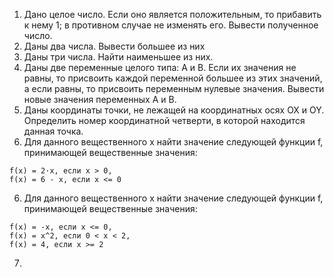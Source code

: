 1. Дано целое число. Если оно является положительным, то прибавить к нему 1; в противном случае не изменять его. Вывести полученное число.
2. Даны два числа. Вывести большее из них
3. Даны три числа. Найти наименьшее из них.
4. Даны две переменные целого типа: A и B. Если их значения не равны, то присвоить каждой переменной большее из этих значений, а если равны, то присвоить переменным нулевые значения. Вывести новые значения переменных A и B.
5. Даны координаты точки, не лежащей на координатных осях OX и OY. Определить номер координатной четверти, в которой находится данная точка.
6. Для данного вещественного x найти значение следующей функции f, принимающей вещественные значения: 
```
f(x) = 2·x, если x > 0,
f(x) = 6 - x, если x <= 0
```
6. Для данного вещественного x найти значение следующей функции f, принимающей вещественные значения:
```
f(x) = -x, если x <= 0,
f(x) = x^2, если 0 < x < 2,
f(x) = 4, если x >= 2
```
7. 